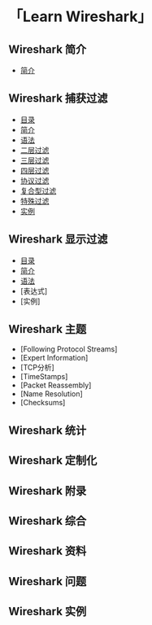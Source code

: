 # 「Learn Wireshark」

## Wireshark 简介
- [简介](https://github.com/7ace/learnwireshark/blob/main/md/Wireshark%20%E7%AE%80%E4%BB%8B/%E7%AE%80%E4%BB%8B.md)

## Wireshark 捕获过滤
- [目录](https://github.com/7ace/learnwireshark/blob/main/md/Wireshark%20%E6%8D%95%E8%8E%B7%E8%BF%87%E6%BB%A4/%E7%9B%AE%E5%BD%95.jpg)
- [简介](https://github.com/7ace/learnwireshark/blob/main/md/Wireshark%20%E6%8D%95%E8%8E%B7%E8%BF%87%E6%BB%A4/%E7%AE%80%E4%BB%8B.md)
- [语法](https://github.com/7ace/learnwireshark/blob/main/md/Wireshark%20%E6%8D%95%E8%8E%B7%E8%BF%87%E6%BB%A4/%E8%AF%AD%E6%B3%95.md)
- [二层过滤](https://github.com/7ace/learnwireshark/blob/main/md/Wireshark%20%E6%8D%95%E8%8E%B7%E8%BF%87%E6%BB%A4/%E4%BA%8C%E5%B1%82%E8%BF%87%E6%BB%A4.md)
- [三层过滤](https://github.com/7ace/learnwireshark/blob/main/md/Wireshark%20%E6%8D%95%E8%8E%B7%E8%BF%87%E6%BB%A4/%E4%B8%89%E5%B1%82%E8%BF%87%E6%BB%A4.md)
- [四层过滤](https://github.com/7ace/learnwireshark/blob/main/md/Wireshark%20%E6%8D%95%E8%8E%B7%E8%BF%87%E6%BB%A4/%E5%9B%9B%E5%B1%82%E8%BF%87%E6%BB%A4.md)
- [协议过滤](https://github.com/7ace/learnwireshark/blob/main/md/Wireshark%20%E6%8D%95%E8%8E%B7%E8%BF%87%E6%BB%A4/%E5%8D%8F%E8%AE%AE%E8%BF%87%E6%BB%A4.md)
- [复合型过滤](https://github.com/7ace/learnwireshark/blob/main/md/Wireshark%20%E6%8D%95%E8%8E%B7%E8%BF%87%E6%BB%A4/%E5%A4%8D%E5%90%88%E5%9E%8B%E8%BF%87%E6%BB%A4.md)
- [特殊过滤](https://github.com/7ace/learnwireshark/blob/main/md/Wireshark%20%E6%8D%95%E8%8E%B7%E8%BF%87%E6%BB%A4/%E7%89%B9%E6%AE%8A%E8%BF%87%E6%BB%A4.md)
- [实例](https://github.com/7ace/learnwireshark/blob/main/md/Wireshark%20%E6%8D%95%E8%8E%B7%E8%BF%87%E6%BB%A4/%E5%AE%9E%E4%BE%8B.md)

## Wireshark 显示过滤
- [目录](https://github.com/7ace/learnwireshark/blob/main/md/Wireshark%20%E6%98%BE%E7%A4%BA%E8%BF%87%E6%BB%A4/%E7%9B%AE%E5%BD%95.jpg)
- [简介](https://github.com/7ace/learnwireshark/blob/main/md/Wireshark%20%E6%98%BE%E7%A4%BA%E8%BF%87%E6%BB%A4/%E7%AE%80%E4%BB%8B.md)
- [语法](https://github.com/7ace/learnwireshark/blob/main/md/Wireshark%20%E6%98%BE%E7%A4%BA%E8%BF%87%E6%BB%A4/%E8%AF%AD%E6%B3%95.md)
- [表达式]
- [实例]

## Wireshark 主题
- [Following Protocol Streams]
- [Expert Information]
- [TCP分析]
- [TimeStamps]
- [Packet Reassembly]
- [Name Resolution]
- [Checksums]

## Wireshark 统计

## Wireshark 定制化

## Wireshark 附录

## Wireshark 综合

## Wireshark 资料

## Wireshark 问题

## Wireshark 实例


